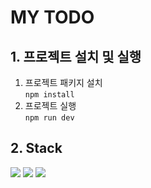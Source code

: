 # MY TODO
## 1. 프로젝트 설치 및 실행
1. 프로젝트 패키지 설치   
```npm install```   
2. 프로젝트 실행   
```npm run dev```

## 2. Stack
<img src="https://img.shields.io/badge/Typescript-blue?style=for-the-badge&logo=typescript&logoColor=white">
<img src="https://img.shields.io/badge/react-skyblue?style=for-the-badge&logo=react&logoColor=white">
<img src="https://img.shields.io/badge/tailwindCss-yellow?style=for-the-badge&logo=tailwindCss&logoColor=white">

